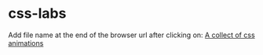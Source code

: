# css-labs
Add file name at the end of the browser url after clicking on: [A collect of css animations](https://ainneo.github.io/css-labs/)
